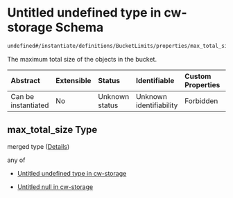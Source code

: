 # Untitled undefined type in cw-storage Schema

```txt
undefined#/instantiate/definitions/BucketLimits/properties/max_total_size
```

The maximum total size of the objects in the bucket.

| Abstract            | Extensible | Status         | Identifiable            | Custom Properties | Additional Properties | Access Restrictions | Defined In                                                         |
| :------------------ | :--------- | :------------- | :---------------------- | :---------------- | :-------------------- | :------------------ | :----------------------------------------------------------------- |
| Can be instantiated | No         | Unknown status | Unknown identifiability | Forbidden         | Allowed               | none                | [cw-storage.json\*](schema/cw-storage.json "open original schema") |

## max\_total\_size Type

merged type ([Details](cw-storage-instantiatemsg-definitions-bucketlimits-properties-max_total_size.md))

any of

* [Untitled undefined type in cw-storage](cw-storage-instantiatemsg-definitions-bucketlimits-properties-max_total_size-anyof-0.md "check type definition")

* [Untitled null in cw-storage](cw-storage-instantiatemsg-definitions-bucketlimits-properties-max_total_size-anyof-1.md "check type definition")
